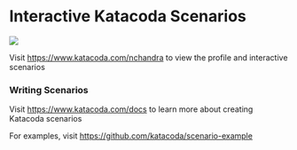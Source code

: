 # Interactive Katacoda Scenarios

[![](http://shields.katacoda.com/katacoda/nchandra/count.svg)](https://www.katacoda.com/nchandra "Get your profile on Katacoda.com")

Visit https://www.katacoda.com/nchandra to view the profile and interactive scenarios

### Writing Scenarios
Visit https://www.katacoda.com/docs to learn more about creating Katacoda scenarios

For examples, visit https://github.com/katacoda/scenario-example
